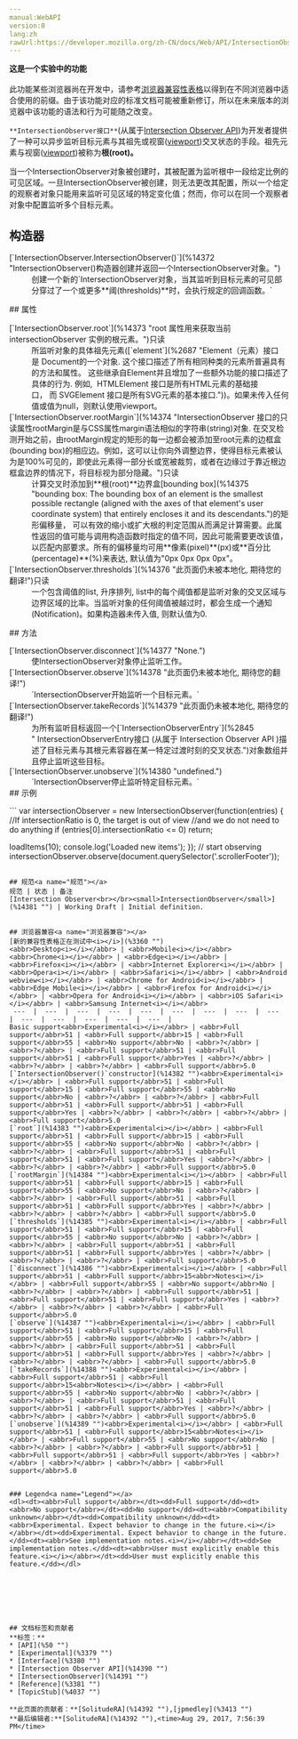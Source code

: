 ```yaml
---
manual:WebAPI
version:0
lang:zh
rawUrl:https://developer.mozilla.org/zh-CN/docs/Web/API/IntersectionObserver
---
```






**这是一个实验中的功能**<br></br>此功能某些浏览器尚在开发中，请参考[浏览器兼容性表格](%14369 "")以得到在不同浏览器中适合使用的前缀。由于该功能对应的标准文档可能被重新修订，所以在未来版本的浏览器中该功能的语法和行为可能随之改变。





`**IntersectionObserver接口**`(从属于[Intersection Observer API](%14370 ""))为开发者提供了一种可以异步监听目标元素与其祖先或视窗([viewport](%14371 "viewport: A viewport represents a polygonal (normally rectangular) area in computer graphics that is currently being viewed. In web browser terms, it refers to the part of the document you're viewing which is currently visible in its window (or the screen, if the document is being viewed in full screen mode). Content outside the viewport is not visible onscreen until scrolled into view."))交叉状态的手段。祖先元素与视窗([viewport](%14371 "viewport: A viewport represents a polygonal (normally rectangular) area in computer graphics that is currently being viewed. In web browser terms, it refers to the part of the document you're viewing which is currently visible in its window (or the screen, if the document is being viewed in full screen mode). Content outside the viewport is not visible onscreen until scrolled into view."))被称为**根(root)。**



当一个IntersectionObserver对象被创建时，其被配置为监听根中一段给定比例的可见区域。一旦IntersectionObserver被创建，则无法更改其配置，所以一个给定的观察者对象只能用来监听可见区域的特定变化值；然而，你可以在同一个观察者对象中配置监听多个目标元素。


## 构造器<a name="构造器"></a>
<dl><dt>[`IntersectionObserver.IntersectionObserver()`](%14372 "IntersectionObserver()构造器创建并返回一个IntersectionObserver对象。")</dt><dd>创建一个新的`IntersectionObserver对象，当其监听到目标元素的可见部分穿过了一个或更多**阈(thresholds)**时，会执行规定的回调函数。`</dd></dl>
## 属性<a name="属性"></a>
<dl><dt>[`IntersectionObserver.root`](%14373 "root 属性用来获取当前 intersectionObserver 实例的根元素。")只读</dt><dd>所监听对象的具体祖先元素([`element`](%2687 "Element（元素）接口是 Document的一个对象. 这个接口描述了所有相同种类的元素所普遍具有的方法和属性。 这些继承自Element并且增加了一些额外功能的接口描述了具体的行为. 例如,  HTMLElement 接口是所有HTML元素的基础接口， 而 SVGElement 接口是所有SVG元素的基本接口."))。如果未传入任何值或值为null，则默认使用viewport。</dd><dt>[`IntersectionObserver.rootMargin`](%14374 "IntersectionObserver 接口的只读属性rootMargin是与CSS属性margin语法相似的字符串(string)对象. 在交叉检测开始之前，由rootMargin规定的矩形的每一边都会被添加至root元素的边框盒(bounding box)的相应边。例如，这可以让你向外调整边界，使得目标元素被认为是100%可见的，即使此元素得一部分长或宽被裁剪，或者在边缘过于靠近根边框盒边界的情况下，将目标视为部分隐藏。")只读</dt><dd>计算交叉时添加到**根(root)**边界盒[bounding box](%14375 "bounding box: The bounding box of an element is the smallest possible rectangle (aligned with the axes of that element's user coordinate system) that entirely encloses it and its descendants.")的矩形偏移量， 可以有效的缩小或扩大根的判定范围从而满足计算需要。此属性返回的值可能与调用构造函数时指定的值不同，因此可能需要更改该值，以匹配内部要求。所有的偏移量均可用**像素(pixel)**(px)或**百分比(percentage)**(%)来表达, 默认值为&quot;0px 0px 0px 0px&quot;。</dd><dt>[`IntersectionObserver.thresholds`](%14376 "此页面仍未被本地化, 期待您的翻译!")只读</dt><dd>一个包含阈值的list, 升序排列, list中的每个阈值都是监听对象的交叉区域与边界区域的比率。当监听对象的任何阈值被越过时，都会生成一个通知(Notification)。如果构造器未传入值, 则默认值为0.</dd></dl>
## 方法<a name="方法"></a>
<dl><dt>[`IntersectionObserver.disconnect`](%14377 "None.")</dt><dd>使IntersectionObserver对象停止监听工作。</dd><dt>[`IntersectionObserver.observe`](%14378 "此页面仍未被本地化, 期待您的翻译!")</dt><dd>`IntersectionObserver开始监听一个目标元素。`</dd><dt>[`IntersectionObserver.takeRecords`](%14379 "此页面仍未被本地化, 期待您的翻译!")</dt><dd>为所有监听目标返回一个[`IntersectionObserverEntry`](%2845 " IntersectionObserverEntry接口 (从属于 Intersection Observer API )描述了目标元素与其根元素容器在某一特定过渡时刻的交叉状态.")对象数组并且停止监听这些目标。</dd><dt>[`IntersectionObserver.unobserve`](%14380 "undefined.")</dt><dd>`IntersectionObserver停止监听特定目标元素。`</dd><dt>
## 示例<a name="示例"></a>
</dt></dl>
```
var intersectionObserver = new IntersectionObserver(function(entries) {
  //If intersectionRatio is 0, the target is out of view
  //and we do not need to do anything
  if (entries[0].intersectionRatio <= 0) return;

  loadItems(10);
  console.log('Loaded new items');
});
// start observing
intersectionObserver.observe(document.querySelector('.scrollerFooter'));
```

## 规范<a name="规范"></a>
规范 | 状态 | 备注 
[Intersection Observer<br></br><small>IntersectionObserver</small>](%14381 "") | Working Draft | Initial definition. 


## 浏览器兼容<a name="浏览器兼容"></a>
[新的兼容性表格正在测试中<i></i>](%3360 "")
<abbr>Desktop<i></i></abbr> | <abbr>Mobile<i></i></abbr> 
<abbr>Chrome<i></i></abbr> | <abbr>Edge<i></i></abbr> | <abbr>Firefox<i></i></abbr> | <abbr>Internet Explorer<i></i></abbr> | <abbr>Opera<i></i></abbr> | <abbr>Safari<i></i></abbr> | <abbr>Android webview<i></i></abbr> | <abbr>Chrome for Android<i></i></abbr> | <abbr>Edge Mobile<i></i></abbr> | <abbr>Firefox for Android<i></i></abbr> | <abbr>Opera for Android<i></i></abbr> | <abbr>iOS Safari<i></i></abbr> | <abbr>Samsung Internet<i></i></abbr> 
 ---  |  ---  |  ---  |  ---  |  ---  |  ---  |  ---  |  ---  |  ---  |  ---  |  ---  |  ---  |  ---  |  ---  | 
Basic support<abbr>Experimental<i></i></abbr> | <abbr>Full support</abbr>51 | <abbr>Full support</abbr>15 | <abbr>Full support</abbr>55 | <abbr>No support</abbr>No | <abbr>?</abbr> | <abbr>?</abbr> | <abbr>Full support</abbr>51 | <abbr>Full support</abbr>51 | <abbr>Full support</abbr>Yes | <abbr>?</abbr> | <abbr>?</abbr> | <abbr>?</abbr> | <abbr>Full support</abbr>5.0 
[`IntersectionObserver()`constructor](%14382 "")<abbr>Experimental<i></i></abbr> | <abbr>Full support</abbr>51 | <abbr>Full support</abbr>15 | <abbr>Full support</abbr>55 | <abbr>No support</abbr>No | <abbr>?</abbr> | <abbr>?</abbr> | <abbr>Full support</abbr>51 | <abbr>Full support</abbr>51 | <abbr>Full support</abbr>Yes | <abbr>?</abbr> | <abbr>?</abbr> | <abbr>?</abbr> | <abbr>Full support</abbr>5.0 
[`root`](%14383 "")<abbr>Experimental<i></i></abbr> | <abbr>Full support</abbr>51 | <abbr>Full support</abbr>15 | <abbr>Full support</abbr>55 | <abbr>No support</abbr>No | <abbr>?</abbr> | <abbr>?</abbr> | <abbr>Full support</abbr>51 | <abbr>Full support</abbr>51 | <abbr>Full support</abbr>Yes | <abbr>?</abbr> | <abbr>?</abbr> | <abbr>?</abbr> | <abbr>Full support</abbr>5.0 
[`rootMargin`](%14384 "")<abbr>Experimental<i></i></abbr> | <abbr>Full support</abbr>51 | <abbr>Full support</abbr>15 | <abbr>Full support</abbr>55 | <abbr>No support</abbr>No | <abbr>?</abbr> | <abbr>?</abbr> | <abbr>Full support</abbr>51 | <abbr>Full support</abbr>51 | <abbr>Full support</abbr>Yes | <abbr>?</abbr> | <abbr>?</abbr> | <abbr>?</abbr> | <abbr>Full support</abbr>5.0 
[`thresholds`](%14385 "")<abbr>Experimental<i></i></abbr> | <abbr>Full support</abbr>51 | <abbr>Full support</abbr>15 | <abbr>Full support</abbr>55 | <abbr>No support</abbr>No | <abbr>?</abbr> | <abbr>?</abbr> | <abbr>Full support</abbr>51 | <abbr>Full support</abbr>51 | <abbr>Full support</abbr>Yes | <abbr>?</abbr> | <abbr>?</abbr> | <abbr>?</abbr> | <abbr>Full support</abbr>5.0 
[`disconnect`](%14386 "")<abbr>Experimental<i></i></abbr> | <abbr>Full support</abbr>51 | <abbr>Full support</abbr>15<abbr>Notes<i></i></abbr> | <abbr>Full support</abbr>55 | <abbr>No support</abbr>No | <abbr>?</abbr> | <abbr>?</abbr> | <abbr>Full support</abbr>51 | <abbr>Full support</abbr>51 | <abbr>Full support</abbr>Yes | <abbr>?</abbr> | <abbr>?</abbr> | <abbr>?</abbr> | <abbr>Full support</abbr>5.0 
[`observe`](%14387 "")<abbr>Experimental<i></i></abbr> | <abbr>Full support</abbr>51 | <abbr>Full support</abbr>15 | <abbr>Full support</abbr>55 | <abbr>No support</abbr>No | <abbr>?</abbr> | <abbr>?</abbr> | <abbr>Full support</abbr>51 | <abbr>Full support</abbr>51 | <abbr>Full support</abbr>Yes | <abbr>?</abbr> | <abbr>?</abbr> | <abbr>?</abbr> | <abbr>Full support</abbr>5.0 
[`takeRecords`](%14388 "")<abbr>Experimental<i></i></abbr> | <abbr>Full support</abbr>51 | <abbr>Full support</abbr>15<abbr>Notes<i></i></abbr> | <abbr>Full support</abbr>55 | <abbr>No support</abbr>No | <abbr>?</abbr> | <abbr>?</abbr> | <abbr>Full support</abbr>51 | <abbr>Full support</abbr>51 | <abbr>Full support</abbr>Yes | <abbr>?</abbr> | <abbr>?</abbr> | <abbr>?</abbr> | <abbr>Full support</abbr>5.0 
[`unobserve`](%14389 "")<abbr>Experimental<i></i></abbr> | <abbr>Full support</abbr>51 | <abbr>Full support</abbr>15<abbr>Notes<i></i></abbr> | <abbr>Full support</abbr>55 | <abbr>No support</abbr>No | <abbr>?</abbr> | <abbr>?</abbr> | <abbr>Full support</abbr>51 | <abbr>Full support</abbr>51 | <abbr>Full support</abbr>Yes | <abbr>?</abbr> | <abbr>?</abbr> | <abbr>?</abbr> | <abbr>Full support</abbr>5.0 


### Legend<a name="Legend"></a>
<dl><dt><abbr>Full support</abbr></dt><dd>Full support</dd><dt><abbr>No support</abbr></dt><dd>No support</dd><dt><abbr>Compatibility unknown</abbr></dt><dd>Compatibility unknown</dd><dt><abbr>Experimental. Expect behavior to change in the future.<i></i></abbr></dt><dd>Experimental. Expect behavior to change in the future.</dd><dt><abbr>See implementation notes.<i></i></abbr></dt><dd>See implementation notes.</dd><dt><abbr>User must explicitly enable this feature.<i></i></abbr></dt><dd>User must explicitly enable this feature.</dd></dl>







## 文档标签和贡献者
**标签：**
* [API](%50 "")
* [Experimental](%3379 "")
* [Interface](%3380 "")
* [Intersection Observer API](%14390 "")
* [IntersectionObserver](%14391 "")
* [Reference](%3381 "")
* [TopicStub](%4037 "")

**此页面的贡献者：**[SolitudeRA](%14392 ""),[jpmedley](%3413 "")
**最后编辑者:**[SolitudeRA](%14392 ""),<time>Aug 29, 2017, 7:56:39 PM</time>


